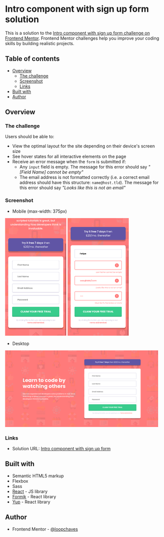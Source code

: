 # Intro component with sign up form solution

This is a solution to the [Intro component with sign up form challenge on Frontend Mentor](https://www.frontendmentor.io/challenges/intro-component-with-signup-form-5cf91bd49edda32581d28fd1). Frontend Mentor challenges help you improve your coding skills by building realistic projects. 

## Table of contents

- [Overview](#overview)
  - [The challenge](#the-challenge)
  - [Screenshot](#screenshot)
  - [Links](#links)
- [Built with](#built-with)
- [Author](#author)

## Overview

### The challenge

Users should be able to:

- View the optimal layout for the site depending on their device's screen size
- See hover states for all interactive elements on the page
- Receive an error message when the `form` is submitted if:
  - Any `input` field is empty. The message for this error should say *"[Field Name] cannot be empty"*
  - The email address is not formatted correctly (i.e. a correct email address should have this structure: `name@host.tld`). The message for this error should say *"Looks like this is not an email"*

### Screenshot

- Mobile (max-width: 375px)

<img src='https://github.com/loopchaves/challenges/blob/main/src/img/screenshots/intro-component-with-sign-up-form-mobile0.png' width='200'>

<img src='https://github.com/loopchaves/challenges/blob/main/src/img/screenshots/intro-component-with-sign-up-form-mobile1.png' width='200'>

- Desktop

<img src='https://github.com/loopchaves/challenges/blob/main/src/img/screenshots/intro-component-with-sign-up-form-desktop.png' width='500'>

### Links

- Solution URL: [Intro component with sign up form](https://loopchaves.github.io/challenges/solutions/intro-component-with-signup-form)

## Built with

- Semantic HTML5 markup
- Flexbox
- Sass
- [React](https://reactjs.org/) - JS library
- [Formik](https://formik.org/) - React library
- [Yup](https://github.com/jquense/yup) - React library

## Author

- Frontend Mentor - [@loopchaves](https://www.frontendmentor.io/profile/loopchaves)
